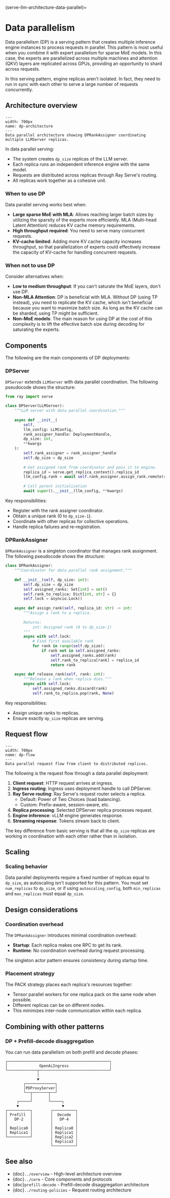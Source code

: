 (serve-llm-architecture-data-parallel)=
# Data parallelism

Data parallelism (DP) is a serving pattern that creates multiple inference engine instances to process requests in parallel. This pattern is most useful when you combine it with expert parallelism for sparse MoE models. In this case, the experts are parallelized across multiple machines and attention (QKV) layers are replicated across GPUs, providing an opportunity to shard across requests. 

In this serving pattern, engine replicas aren't isolated. In fact, they need to run in sync with each other to serve a large number of requests concurrently. 

## Architecture overview

```{figure} ../../images/dp.png
---
width: 700px
name: dp-architecture
---
Data parallel architecture showing DPRankAssigner coordinating multiple LLMServer replicas.
```

In data parallel serving:

- The system creates `dp_size` replicas of the LLM server.
- Each replica runs an independent inference engine with the same model.
- Requests are distributed across replicas through Ray Serve's routing.
- All replicas work together as a cohesive unit.


### When to use DP

Data parallel serving works best when:

- **Large sparse MoE with MLA**: Allows reaching larger batch sizes by utilizing the sparsity of the experts more efficiently. MLA (Multi-head Latent Attention) reduces KV cache memory requirements. 
- **High throughput required**: You need to serve many concurrent requests.
- **KV-cache limited**: Adding more KV cache capacity increases throughput, so that parallelization of experts could effectively increase the capacity of KV-cache for handling concurrent requests.

### When not to use DP

Consider alternatives when:

- **Low to medium throughput**: If you can't saturate the MoE layers, don't use DP. 
- **Non-MLA Attention**: DP is beneficial with MLA. Without DP (using TP instead), you need to replicate the KV cache, which isn't beneficial because you want to maximize batch size. As long as the KV cache can be sharded, using TP might be sufficient. 
- **Non-MoE models**: The main reason for using DP at the cost of this complexity is to lift the effective batch size during decoding for saturating the experts. 

## Components

The following are the main components of DP deployments: 

### DPServer

`DPServer` extends `LLMServer` with data parallel coordination. The following pseudocode shows the structure:

```python
from ray import serve

class DPServer(LLMServer):
    """LLM server with data parallel coordination."""
    
    async def __init__(
        self,
        llm_config: LLMConfig,
        rank_assigner_handle: DeploymentHandle,
        dp_size: int,
        **kwargs
    ):
        self.rank_assigner = rank_assigner_handle
        self.dp_size = dp_size
        
        # Get assigned rank from coordinator and pass it to engine.
        replica_id = serve.get_replica_context().replica_id
        llm_config.rank = await self.rank_assigner.assign_rank.remote(replica_id)
        
        # Call parent initialization
        await super().__init__(llm_config, **kwargs)
```

Key responsibilities:

- Register with the rank assigner coordinator.
- Obtain a unique rank (0 to `dp_size-1`).
- Coordinate with other replicas for collective operations.
- Handle replica failures and re-registration.

### DPRankAssigner

`DPRankAssigner` is a singleton coordinator that manages rank assignment. The following pseudocode shows the structure:

```python
class DPRankAssigner:
    """Coordinator for data parallel rank assignment."""
    
    def __init__(self, dp_size: int):
        self.dp_size = dp_size
        self.assigned_ranks: Set[int] = set()
        self.rank_to_replica: Dict[int, str] = {}
        self.lock = asyncio.Lock()
    
    async def assign_rank(self, replica_id: str) -> int:
        """Assign a rank to a replica.
        
        Returns:
            int: Assigned rank (0 to dp_size-1)
        """
        async with self.lock:
            # Find first available rank
            for rank in range(self.dp_size):
                if rank not in self.assigned_ranks:
                    self.assigned_ranks.add(rank)
                    self.rank_to_replica[rank] = replica_id
                    return rank
    
    async def release_rank(self, rank: int):
        """Release a rank when replica dies."""
        async with self.lock:
            self.assigned_ranks.discard(rank)
            self.rank_to_replica.pop(rank, None)
```

Key responsibilities:

- Assign unique ranks to replicas.
- Ensure exactly `dp_size` replicas are serving.

## Request flow

```{figure} ../../images/dp_flow.png
---
width: 700px
name: dp-flow
---
Data parallel request flow from client to distributed replicas.
```

The following is the request flow through a data parallel deployment:

1. **Client request**: HTTP request arrives at ingress.
2. **Ingress routing**: Ingress uses deployment handle to call DPServer.
3. **Ray Serve routing**: Ray Serve's request router selects a replica.
   - Default: Power of Two Choices (load balancing).
   - Custom: Prefix-aware, session-aware, etc.
4. **Replica processing**: Selected DPServer replica processes request.
5. **Engine inference**: vLLM engine generates response.
6. **Streaming response**: Tokens stream back to client.

The key difference from basic serving is that all the `dp_size` replicas are working in coordination with each other rather than in isolation.

## Scaling

### Scaling behavior

Data parallel deployments require a fixed number of replicas equal to `dp_size`, as autoscaling isn't supported for this pattern. You must set `num_replicas` to `dp_size`, or if using `autoscaling_config`, both `min_replicas` and `max_replicas` must equal `dp_size`.


## Design considerations

### Coordination overhead

The `DPRankAssigner` introduces minimal coordination overhead:

- **Startup**: Each replica makes one RPC to get its rank.
- **Runtime**: No coordination overhead during request processing.

The singleton actor pattern ensures consistency during startup time.

### Placement strategy

The PACK strategy places each replica's resources together:

- Tensor parallel workers for one replica pack on the same node when possible.
- Different replicas can be on different nodes.
- This minimizes inter-node communication within each replica.

## Combining with other patterns

### DP + Prefill-decode disaggregation

You can run data parallelism on both prefill and decode phases:

```
┌─────────────────────────────────────────────┐
│              OpenAiIngress                  │
└─────────────┬───────────────────────────────┘
              │
              ▼
        ┌─────────────┐
        │PDProxyServer│
        └──┬───────┬──┘
           │       │
     ┌─────┘       └─────┐
     ▼                   ▼
┌──────────┐        ┌──────────┐
│ Prefill  │        │  Decode  │
│   DP-2   │        │   DP-4   │
│          │        │          │
│ Replica0 │        │ Replica0 │
│ Replica1 │        │ Replica1 │
└──────────┘        │ Replica2 │
                    │ Replica3 │
                    └──────────┘
```

## See also

- {doc}`../overview` - High-level architecture overview
- {doc}`../core` - Core components and protocols
- {doc}`prefill-decode` - Prefill-decode disaggregation architecture
- {doc}`../routing-policies` - Request routing architecture

